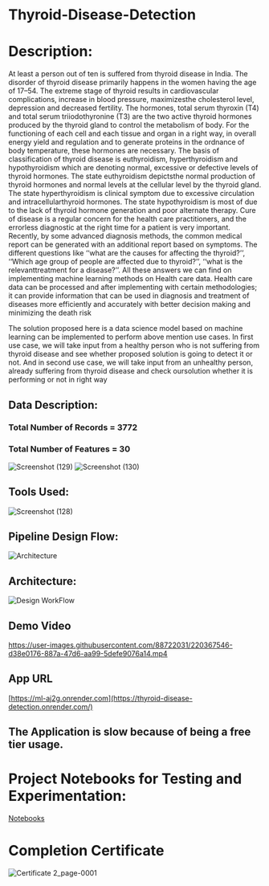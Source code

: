 # Thyroid-Disease-Detection

# Description: 
At least a person out of ten is suffered from thyroid disease in India. The
disorder of thyroid disease primarily happens in the women having the age 
of 17–54. The extreme stage of thyroid results in cardiovascular 
complications, increase in blood pressure, maximizesthe cholesterol level,
depression and decreased fertility. The hormones, total serum thyroxin 
(T4) and total serum triiodothyronine (T3) are the two active thyroid 
hormones produced by the thyroid gland to control the metabolism of 
body. For the functioning of each cell and each tissue and organ in a right
way, in overall energy yield and regulation and to generate proteins in the 
ordnance of body temperature, these hormones are necessary.
The basis of classification of thyroid disease is euthyroidism, hyperthyroidism 
and hypothyroidism which are denoting normal, excessive or defective levels
of thyroid hormones. The state euthyroidism depictsthe normal production of 
thyroid hormones and normal levels at the cellular level by the thyroid gland. 
The state hyperthyroidism is clinical symptom due to excessive circulation and 
intracellularthyroid hormones. The state hypothyroidism is most of due to the 
lack of thyroid hormone generation and poor alternate therapy.
Cure of disease is a regular concern for the health care practitioners, and the 
errorless diagnostic at the right time for a patient is very important. Recently, 
by some advanced diagnosis methods, the common medical report can be 
generated with an additional report based on symptoms. The different
questions like ‘‘what are the causes for affecting the thyroid?’’, ‘‘Which age 
group of people are affected due to thyroid?’’, ‘‘what is the relevanttreatment
for a disease?’’. All these answers we can find on implementing machine 
learning methods on Health care data. Health care data can be processed and 
after implementing with certain methodologies; it can provide information
that can be used in diagnosis and treatment of diseases more efficiently and
accurately with better decision making and minimizing the death risk

The solution proposed here is a data science model based on machine learning can be 
implemented to perform above mention use cases. In first use case, we will take input from 
a healthy person who is not suffering from thyroid disease and see whether proposed
solution is going to detect it or not. And in second use case, we will take input from an
unhealthy person, already suffering from thyroid disease and check oursolution whether it 
is performing or not in right way

## Data Description:
### Total Number of Records = 3772
### Total Number of Features = 30
![Screenshot (129)](https://user-images.githubusercontent.com/88722031/220367153-87dfa7b8-3375-4ba1-b58f-20a690e952a2.png)
![Screenshot (130)](https://user-images.githubusercontent.com/88722031/220367168-49ae480f-4043-485c-a68f-690b1ddf2773.png)






## Tools Used:
![Screenshot (128)](https://user-images.githubusercontent.com/88722031/220367219-5edcb296-6dd7-4f3f-b394-3738fdc1a8b4.png)



## Pipeline Design Flow:
![Architecture](https://user-images.githubusercontent.com/88722031/183290493-66d730fd-0c8a-4c18-a9bb-41cc0b8cbb47.jpg)

## Architecture:
![Design WorkFlow](https://user-images.githubusercontent.com/88722031/183290552-9b9ddff2-f7f3-472d-80e4-7880e9605dc4.jpg)


## Demo Video


https://user-images.githubusercontent.com/88722031/220367546-d38e0176-887a-47d6-aa99-5defe9076a14.mp4




## App URL

[https://ml-aj2g.onrender.com](https://thyroid-disease-detection.onrender.com/)

## The Application is slow because of being a free tier usage.


# Project Notebooks for Testing and Experimentation:
[Notebooks](https://github.com/Sayantan40/Thyroid-Disease-Detection/tree/master/research)

# Completion Certificate


![Certificate 2_page-0001](https://github.com/Sayantan40/Thyroid-Disease-Detection/assets/88722031/412ed14f-d485-40c4-8e59-fd595d3e19f1)
